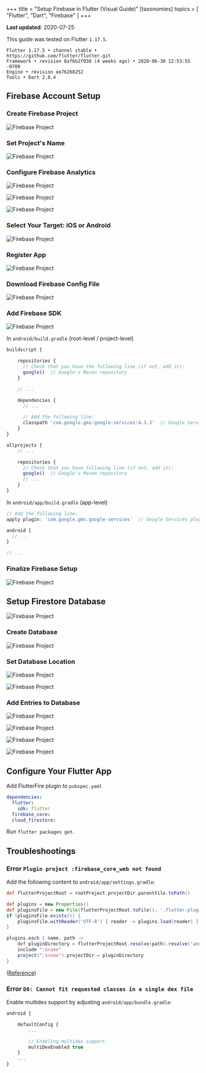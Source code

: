 +++
title = "Setup Firebase in Flutter (Visual Guide)"
[taxonomies]
topics = [ "Flutter", "Dart", "Firebase" ]
+++

**Last updated**: 2020-07-25

This guide was tested on Flutter `1.17.5`.

```
Flutter 1.17.5 • channel stable • https://github.com/flutter/flutter.git
Framework • revision 8af6b2f038 (4 weeks ago) • 2020-06-30 12:53:55 -0700
Engine • revision ee76268252
Tools • Dart 2.8.4
```

## Firebase Account Setup

### Create Firebase Project

![Firebase Project](../firebase-01.png)

### Set Project's Name

![Firebase Project](../firebase-02.png)

### Configure Firebase Analytics

![Firebase Project](../firebase-03.png)

![Firebase Project](../firebase-04.png)

![Firebase Project](../firebase-05.png)

### Select Your Target: iOS or Android

![Firebase Project](../firebase-07.png)

### Register App

![Firebase Project](../firebase-08.png)

### Download Firebase Config File

![Firebase Project](../firebase-09.png)

### Add Firebase SDK

![Firebase Project](../firebase-10.png)

In `android/build.gradle` (root-level / project-level)

```jsx
buildscript {

    repositories {
      // Check that you have the following line (if not, add it):
      google()  // Google's Maven repository
    }

    // ...

    dependencies {
      // ...

      // Add the following line:
      classpath 'com.google.gms:google-services:4.3.3'  // Google Services plugin
    }
}

allprojects {
    // ...

    repositories {
      // Check that you have following line (if not, add it):
      google()  // Google's Maven repository
      // ...
    }
}
```

In `android/app/build.gradle` (app-level)

```jsx
// Add the following line:
apply plugin: 'com.google.gms.google-services'  // Google Services plugin

android {
  // ...
}

// ...
```

### Finalize Firebase Setup

![Firebase Project](../firebase-11.png)

## Setup Firestore Database

![Firebase Project](../firebase-12.png)

### Create Database

![Firebase Project](../firebase-13.png)

### Set Database Location

![Firebase Project](../firebase-14.png)

![Firebase Project](../firebase-15.png)

### Add Entries to Database

![Firebase Project](../firebase-16.png)

![Firebase Project](../firebase-17.png)

![Firebase Project](../firebase-18.png)

![Firebase Project](../firebase-19.png)

## Configure Your Flutter App


Add FlutterFire plugin to `pubspec.yaml`

```yaml
dependencies:
  flutter:
    sdk: flutter
  firebase_core:
  cloud_firestore:
```

Run `flutter packages get`.

## Troubleshootings

### Error `Plugin project :firebase_core_web not found`

Add the following content to `android/app/settings.gradle`:

```groovy
def flutterProjectRoot = rootProject.projectDir.parentFile.toPath()

def plugins = new Properties()
def pluginsFile = new File(flutterProjectRoot.toFile(), '.flutter-plugins')
if (pluginsFile.exists()) {
    pluginsFile.withReader('UTF-8') { reader -> plugins.load(reader) }
}

plugins.each { name, path ->
    def pluginDirectory = flutterProjectRoot.resolve(path).resolve('android').toFile()
    include ":$name"
    project(":$name").projectDir = pluginDirectory
}
```

([Reference](https://github.com/FirebaseExtended/flutterfire/issues/2599))

### Error `D8: Cannot fit requested classes in a single dex file`

Enable multidex support by adjusting `android/app/bundle.gradle`:

```jsx
android {

    defaultConfig {
        ...

        // Enabling multidex support.
        multiDexEnabled true
    }
    ...
}
```